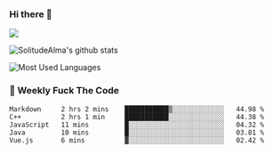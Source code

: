 ### Hi there 👋

<p>
  <a href="https://count.getloli.com/"><img src="https://count.getloli.com/get/@:solitudealma"></a>
</p>

![SolitudeAlma's github stats](https://github-readme-stats.vercel.app/api?username=solitudealma&show_icons=true&theme=radical)

![Most Used Languages](https://github-readme-stats.vercel.app/api/top-langs/?username=solitudealma&layout=compact&hide_border=true&theme=dark)
<!-- ![visitors](https://visitor-badge.glitch.me/badge?page_id=solitudealma.solitudealma.id) -->


### :dart: Weekly Fuck The Code

<!--START_SECTION:waka-->
```text
Markdown     2 hrs 2 mins    ███████████▒░░░░░░░░░░░░░   44.98 % 
C++          2 hrs 1 min     ███████████░░░░░░░░░░░░░░   44.38 % 
JavaScript   11 mins         █░░░░░░░░░░░░░░░░░░░░░░░░   04.32 % 
Java         10 mins         █░░░░░░░░░░░░░░░░░░░░░░░░   03.81 % 
Vue.js       6 mins          ▓░░░░░░░░░░░░░░░░░░░░░░░░   02.42 % 
```
<!--END_SECTION:waka-->
